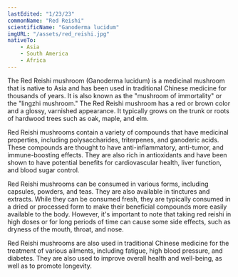```yaml
---
lastEdited: "1/23/23"
commonName: "Red Reishi"
scientificName: "Ganoderma lucidum"
imgURL: "/assets/red_reishi.jpg"
nativeTo:
    - Asia
    - South America
    - Africa
---
```


The Red Reishi mushroom (Ganoderma lucidum) is a medicinal mushroom that is native to Asia and has been used in traditional Chinese medicine for thousands of years. It is also known as the "mushroom of immortality" or the "lingzhi mushroom." The Red Reishi mushroom has a red or brown color and a glossy, varnished appearance. It typically grows on the trunk or roots of hardwood trees such as oak, maple, and elm.

Red Reishi mushrooms contain a variety of compounds that have medicinal properties, including polysaccharides, triterpenes, and ganoderic acids. These compounds are thought to have anti-inflammatory, anti-tumor, and immune-boosting effects. They are also rich in antioxidants and have been shown to have potential benefits for cardiovascular health, liver function, and blood sugar control.

Red Reishi mushrooms can be consumed in various forms, including capsules, powders, and teas. They are also available in tinctures and extracts. While they can be consumed fresh, they are typically consumed in a dried or processed form to make their beneficial compounds more easily available to the body. However, it's important to note that taking red reishi in high doses or for long periods of time can cause some side effects, such as dryness of the mouth, throat, and nose.

Red Reishi mushrooms are also used in traditional Chinese medicine for the treatment of various ailments, including fatigue, high blood pressure, and diabetes. They are also used to improve overall health and well-being, as well as to promote longevity.
